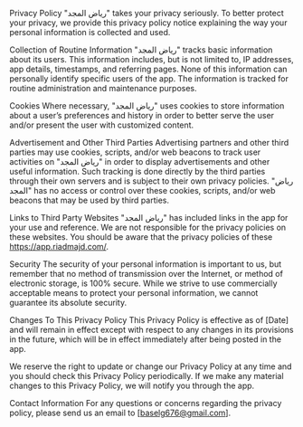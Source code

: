 Privacy Policy
"رياض المجد" takes your privacy seriously. To better protect your privacy, we provide this privacy policy notice explaining the way your personal information is collected and used.

Collection of Routine Information
"رياض المجد" tracks basic information about its users. This information includes, but is not limited to, IP addresses, app details, timestamps, and referring pages. None of this information can personally identify specific users of the app. The information is tracked for routine administration and maintenance purposes.

Cookies
Where necessary, "رياض المجد" uses cookies to store information about a user’s preferences and history in order to better serve the user and/or present the user with customized content.

Advertisement and Other Third Parties
Advertising partners and other third parties may use cookies, scripts, and/or web beacons to track user activities on "رياض المجد" in order to display advertisements and other useful information. Such tracking is done directly by the third parties through their own servers and is subject to their own privacy policies. "رياض المجد" has no access or control over these cookies, scripts, and/or web beacons that may be used by third parties.

Links to Third Party Websites
"رياض المجد" has included links in the app for your use and reference. We are not responsible for the privacy policies on these websites. You should be aware that the privacy policies of these https://app.riadmajd.com/.

Security
The security of your personal information is important to us, but remember that no method of transmission over the Internet, or method of electronic storage, is 100% secure. While we strive to use commercially acceptable means to protect your personal information, we cannot guarantee its absolute security.

Changes To This Privacy Policy
This Privacy Policy is effective as of [Date] and will remain in effect except with respect to any changes in its provisions in the future, which will be in effect immediately after being posted in the app.

We reserve the right to update or change our Privacy Policy at any time and you should check this Privacy Policy periodically. If we make any material changes to this Privacy Policy, we will notify you through the app.

Contact Information
For any questions or concerns regarding the privacy policy, please send us an email to [baselg676@gmail.com].
